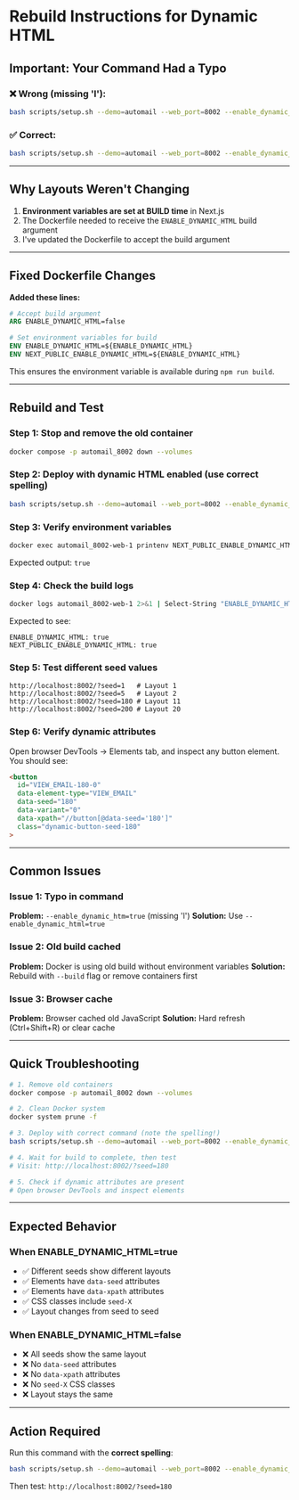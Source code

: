 # Rebuild Instructions for Dynamic HTML

## Important: Your Command Had a Typo

### ❌ Wrong (missing 'l'):
```bash
bash scripts/setup.sh --demo=automail --web_port=8002 --enable_dynamic_htm=true
```

### ✅ Correct:
```bash
bash scripts/setup.sh --demo=automail --web_port=8002 --enable_dynamic_html=true
```

---

## Why Layouts Weren't Changing

1. **Environment variables are set at BUILD time** in Next.js
2. The Dockerfile needed to receive the `ENABLE_DYNAMIC_HTML` build argument
3. I've updated the Dockerfile to accept the build argument

---

## Fixed Dockerfile Changes

**Added these lines:**
```dockerfile
# Accept build argument
ARG ENABLE_DYNAMIC_HTML=false

# Set environment variables for build
ENV ENABLE_DYNAMIC_HTML=${ENABLE_DYNAMIC_HTML}
ENV NEXT_PUBLIC_ENABLE_DYNAMIC_HTML=${ENABLE_DYNAMIC_HTML}
```

This ensures the environment variable is available during `npm run build`.

---

## Rebuild and Test

### Step 1: Stop and remove the old container
```bash
docker compose -p automail_8002 down --volumes
```

### Step 2: Deploy with dynamic HTML enabled (use correct spelling)
```bash
bash scripts/setup.sh --demo=automail --web_port=8002 --enable_dynamic_html=true
```

### Step 3: Verify environment variables
```bash
docker exec automail_8002-web-1 printenv NEXT_PUBLIC_ENABLE_DYNAMIC_HTML
```

Expected output: `true`

### Step 4: Check the build logs
```bash
docker logs automail_8002-web-1 2>&1 | Select-String "ENABLE_DYNAMIC_HTML"
```

Expected to see:
```
ENABLE_DYNAMIC_HTML: true
NEXT_PUBLIC_ENABLE_DYNAMIC_HTML: true
```

### Step 5: Test different seed values
```
http://localhost:8002/?seed=1   # Layout 1
http://localhost:8002/?seed=5   # Layout 2
http://localhost:8002/?seed=180 # Layout 11
http://localhost:8002/?seed=200 # Layout 20
```

### Step 6: Verify dynamic attributes
Open browser DevTools → Elements tab, and inspect any button element. You should see:
```html
<button 
  id="VIEW_EMAIL-180-0"
  data-element-type="VIEW_EMAIL"
  data-seed="180"
  data-variant="0"
  data-xpath="//button[@data-seed='180']"
  class="dynamic-button-seed-180"
>
```

---

## Common Issues

### Issue 1: Typo in command
**Problem:** `--enable_dynamic_htm=true` (missing 'l')
**Solution:** Use `--enable_dynamic_html=true`

### Issue 2: Old build cached
**Problem:** Docker is using old build without environment variables
**Solution:** Rebuild with `--build` flag or remove containers first

### Issue 3: Browser cache
**Problem:** Browser cached old JavaScript
**Solution:** Hard refresh (Ctrl+Shift+R) or clear cache

---

## Quick Troubleshooting

```bash
# 1. Remove old containers
docker compose -p automail_8002 down --volumes

# 2. Clean Docker system
docker system prune -f

# 3. Deploy with correct command (note the spelling!)
bash scripts/setup.sh --demo=automail --web_port=8002 --enable_dynamic_html=true

# 4. Wait for build to complete, then test
# Visit: http://localhost:8002/?seed=180

# 5. Check if dynamic attributes are present
# Open browser DevTools and inspect elements
```

---

## Expected Behavior

### When ENABLE_DYNAMIC_HTML=true
- ✅ Different seeds show different layouts
- ✅ Elements have `data-seed` attributes
- ✅ Elements have `data-xpath` attributes
- ✅ CSS classes include `seed-X`
- ✅ Layout changes from seed to seed

### When ENABLE_DYNAMIC_HTML=false
- ❌ All seeds show the same layout
- ❌ No `data-seed` attributes
- ❌ No `data-xpath` attributes
- ❌ No `seed-X` CSS classes
- ❌ Layout stays the same

---

## Action Required

Run this command with the **correct spelling**:

```bash
bash scripts/setup.sh --demo=automail --web_port=8002 --enable_dynamic_html=true
```

Then test: `http://localhost:8002/?seed=180`
